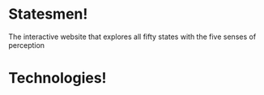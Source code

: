 # Statesmen!
<p>The interactive website that explores all fifty states with the five senses of perception</p>

# Technologies!
